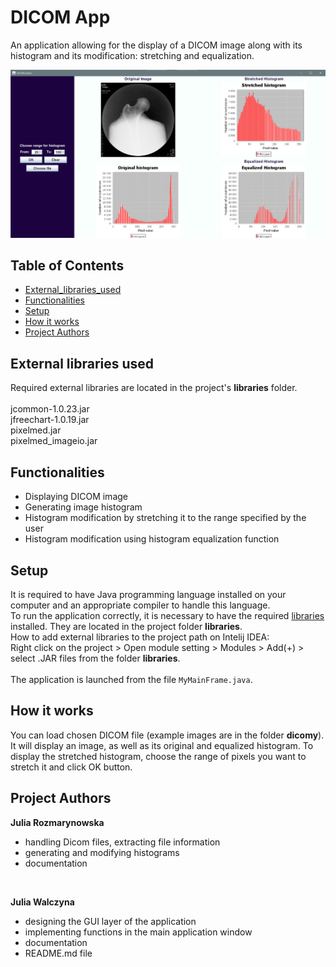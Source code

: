# DICOM App

An application allowing for the display of a DICOM image along with its histogram 
and its modification: stretching and equalization. <br>

![Home page](Screen.png)

## Table of Contents
* [External_libraries_used](#external-libraries-used)
* [Functionalities](#functionalities)
* [Setup](#setup)
* [How it works](#how-it-works)
* [Project Authors](#project-authors)

## External libraries used
Required external libraries are located in the project's <b>libraries</b> folder. <br><br>
jcommon-1.0.23.jar <br>
jfreechart-1.0.19.jar <br>
pixelmed.jar <br>
pixelmed_imageio.jar

## Functionalities
- Displaying DICOM image
- Generating image histogram
- Histogram modification by stretching it to the range specified by the user
- Histogram modification using histogram equalization function

## Setup
It is required to have Java programming language installed on your computer and an appropriate 
compiler to handle this language. <br>
To run the application correctly, it is necessary to have the required [libraries](#external-libraries-used) installed.
They are located in the project folder <b>libraries</b>. <br>
How to add external libraries to the project path on Intelij IDEA: <br>
Right click on the project > Open module setting > Modules > Add(+) > select .JAR files from the folder
<b>libraries</b>.<br><br>
The application is launched from the file `MyMainFrame.java`.

## How it works
You can load chosen DICOM file (example images are in the folder <b>dicomy</b>). It will display an image, as well as 
its original and equalized histogram. To display the stretched histogram, choose the range of pixels you want to stretch
it and click OK button.

## Project Authors
**Julia Rozmarynowska**

- handling Dicom files, extracting file information
- generating and modifying histograms
- documentation
<br>

**Julia Walczyna**

- designing the GUI layer of the application
- implementing functions in the main application window 
- documentation
- README.md file
